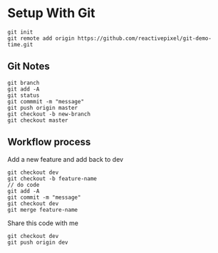 # Setup With Git


```
git init
git remote add origin https://github.com/reactivepixel/git-demo-time.git

```

## Git Notes

```
git branch
git add -A
git status
git commmit -m "message"
git push origin master
git checkout -b new-branch
git checkout master
```

## Workflow process

Add a new feature and add back to dev
```
git checkout dev
git checkout -b feature-name
// do code
git add -A
git commit -m "message"
git checkout dev
git merge feature-name
```

Share this code with me
```
git checkout dev
git push origin dev
```
